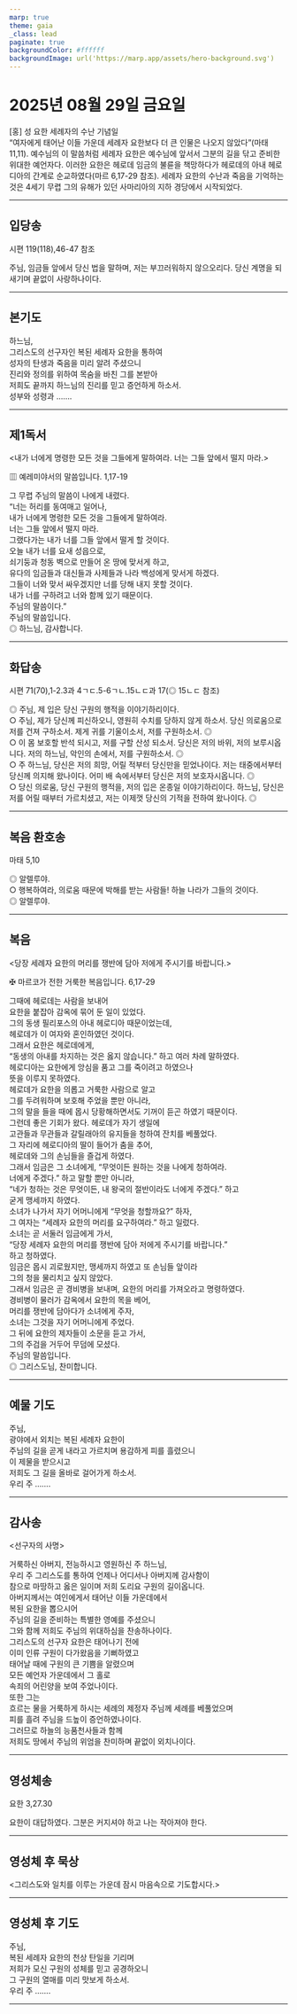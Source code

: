 ```yaml
---
marp: true
theme: gaia
_class: lead
paginate: true
backgroundColor: #ffffff
backgroundImage: url('https://marp.app/assets/hero-background.svg')
---
```


# 2025년 08월 29일 금요일

[홍] 성 요한 세례자의 수난 기념일  
“여자에게 태어난 이들 가운데 세례자 요한보다 더 큰 인물은 나오지 않았다”(마태 11,11). 예수님의 이 말씀처럼 세례자 요한은 예수님에 앞서서 그분의 길을 닦고 준비한 위대한 예언자다. 이러한 요한은 헤로데 임금의 불륜을 책망하다가 헤로데의 아내 헤로디아의 간계로 순교하였다(마르 6,17-29 참조). 세례자 요한의 수난과 죽음을 기억하는 것은 4세기 무렵 그의 유해가 있던 사마리아의 지하 경당에서 시작되었다.




---

## 입당송

시편 119(118),46-47 참조

주님, 임금들 앞에서 당신 법을 말하며, 저는 부끄러워하지 않으오리다. 당신 계명을 되새기며 끝없이 사랑하나이다.  
  


---

## 본기도

하느님,  
그리스도의 선구자인 복된 세례자 요한을 통하여  
성자의 탄생과 죽음을 미리 알려 주셨으니  
진리와 정의를 위하여 목숨을 바친 그를 본받아  
저희도 끝까지 하느님의 진리를 믿고 증언하게 하소서.  
성부와 성령과 …….  
  


---

## 제1독서

<내가 너에게 명령한 모든 것을 그들에게 말하여라. 너는 그들 앞에서 떨지 마라.>

▥ 예레미야서의 말씀입니다. 1,17-19

그 무렵 주님의 말씀이 나에게 내렸다.  
“너는 허리를 동여매고 일어나,  
내가 너에게 명령한 모든 것을 그들에게 말하여라.  
너는 그들 앞에서 떨지 마라.  
그랬다가는 내가 너를 그들 앞에서 떨게 할 것이다.  
오늘 내가 너를 요새 성읍으로,  
쇠기둥과 청동 벽으로 만들어 온 땅에 맞서게 하고,  
유다의 임금들과 대신들과 사제들과 나라 백성에게 맞서게 하겠다.  
그들이 너와 맞서 싸우겠지만 너를 당해 내지 못할 것이다.  
내가 너를 구하려고 너와 함께 있기 때문이다.  
주님의 말씀이다.”  
주님의 말씀입니다.  
◎ 하느님, 감사합니다.  
  


---

## 화답송

시편 71(70),1-2.3과 4ㄱㄷ.5-6ㄱㄴ.15ㄴㄷ과 17(◎ 15ㄴㄷ 참조)

◎ 주님, 제 입은 당신 구원의 행적을 이야기하리이다.  
○ 주님, 제가 당신께 피신하오니, 영원히 수치를 당하지 않게 하소서. 당신 의로움으로 저를 건져 구하소서. 제게 귀를 기울이소서, 저를 구원하소서. ◎  
○ 이 몸 보호할 반석 되시고, 저를 구할 산성 되소서. 당신은 저의 바위, 저의 보루시옵니다. 저의 하느님, 악인의 손에서, 저를 구원하소서. ◎  
○ 주 하느님, 당신은 저의 희망, 어릴 적부터 당신만을 믿었나이다. 저는 태중에서부터 당신께 의지해 왔나이다. 어미 배 속에서부터 당신은 저의 보호자시옵니다. ◎  
○ 당신 의로움, 당신 구원의 행적을, 저의 입은 온종일 이야기하리이다. 하느님, 당신은 저를 어릴 때부터 가르치셨고, 저는 이제껏 당신의 기적을 전하여 왔나이다. ◎  
  


---

## 복음 환호송

마태 5,10

◎ 알렐루야.  
○ 행복하여라, 의로움 때문에 박해를 받는 사람들! 하늘 나라가 그들의 것이다.  
◎ 알렐루야.  
  


---

## 복음

<당장 세례자 요한의 머리를 쟁반에 담아 저에게 주시기를 바랍니다.>

✠ 마르코가 전한 거룩한 복음입니다. 6,17-29

그때에 헤로데는 사람을 보내어  
요한을 붙잡아 감옥에 묶어 둔 일이 있었다.  
그의 동생 필리포스의 아내 헤로디아 때문이었는데,  
헤로데가 이 여자와 혼인하였던 것이다.  
그래서 요한은 헤로데에게,  
“동생의 아내를 차지하는 것은 옳지 않습니다.” 하고 여러 차례 말하였다.  
헤로디아는 요한에게 앙심을 품고 그를 죽이려고 하였으나  
뜻을 이루지 못하였다.  
헤로데가 요한을 의롭고 거룩한 사람으로 알고  
그를 두려워하며 보호해 주었을 뿐만 아니라,  
그의 말을 들을 때에 몹시 당황해하면서도 기꺼이 듣곤 하였기 때문이다.  
그런데 좋은 기회가 왔다. 헤로데가 자기 생일에  
고관들과 무관들과 갈릴래아의 유지들을 청하여 잔치를 베풀었다.  
그 자리에 헤로디아의 딸이 들어가 춤을 추어,  
헤로데와 그의 손님들을 즐겁게 하였다.  
그래서 임금은 그 소녀에게, “무엇이든 원하는 것을 나에게 청하여라.  
너에게 주겠다.” 하고 말할 뿐만 아니라,  
“네가 청하는 것은 무엇이든, 내 왕국의 절반이라도 너에게 주겠다.” 하고  
굳게 맹세까지 하였다.  
소녀가 나가서 자기 어머니에게 “무엇을 청할까요?” 하자,  
그 여자는 “세례자 요한의 머리를 요구하여라.” 하고 일렀다.  
소녀는 곧 서둘러 임금에게 가서,  
“당장 세례자 요한의 머리를 쟁반에 담아 저에게 주시기를 바랍니다.”  
하고 청하였다.  
임금은 몹시 괴로웠지만, 맹세까지 하였고 또 손님들 앞이라  
그의 청을 물리치고 싶지 않았다.  
그래서 임금은 곧 경비병을 보내며, 요한의 머리를 가져오라고 명령하였다.  
경비병이 물러가 감옥에서 요한의 목을 베어,  
머리를 쟁반에 담아다가 소녀에게 주자,  
소녀는 그것을 자기 어머니에게 주었다.  
그 뒤에 요한의 제자들이 소문을 듣고 가서,  
그의 주검을 거두어 무덤에 모셨다.  
주님의 말씀입니다.  
◎ 그리스도님, 찬미합니다.  
  


---

## 예물 기도

주님,  
광야에서 외치는 복된 세례자 요한이  
주님의 길을 곧게 내라고 가르치며 용감하게 피를 흘렸으니  
이 제물을 받으시고  
저희도 그 길을 올바로 걸어가게 하소서.  
우리 주 …….  
  


---

## 감사송

<선구자의 사명>

거룩하신 아버지, 전능하시고 영원하신 주 하느님,  
우리 주 그리스도를 통하여 언제나 어디서나 아버지께 감사함이  
참으로 마땅하고 옳은 일이며 저희 도리요 구원의 길이옵니다.  
아버지께서는 여인에게서 태어난 이들 가운데에서  
복된 요한을 뽑으시어  
주님의 길을 준비하는 특별한 영예를 주셨으니  
그와 함께 저희도 주님의 위대하심을 찬송하나이다.  
그리스도의 선구자 요한은 태어나기 전에  
이미 인류 구원이 다가왔음을 기뻐하였고  
태어날 때에 구원의 큰 기쁨을 알렸으며  
모든 예언자 가운데에서 그 홀로  
속죄의 어린양을 보여 주었나이다.  
또한 그는  
흐르는 물을 거룩하게 하시는 세례의 제정자 주님께 세례를 베풀었으며  
피를 흘려 주님을 드높이 증언하였나이다.  
그러므로 하늘의 능품천사들과 함께  
저희도 땅에서 주님의 위엄을 찬미하며 끝없이 외치나이다.  
  


---

## 영성체송

요한 3,27.30

요한이 대답하였다. 그분은 커지셔야 하고 나는 작아져야 한다.  
  


---

## 영성체 후 묵상

<그리스도와 일치를 이루는 가운데 잠시 마음속으로 기도합시다.>  


---

## 영성체 후 기도

주님,  
복된 세례자 요한의 천상 탄일을 기리며  
저희가 모신 구원의 성체를 믿고 공경하오니  
그 구원의 열매를 미리 맛보게 하소서.  
우리 주 …….  
  


---